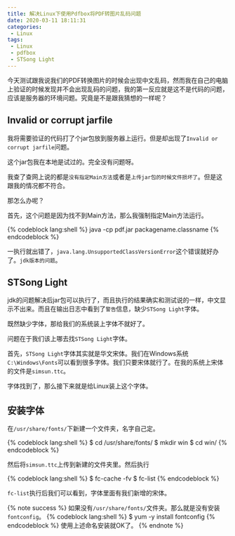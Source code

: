 ```yaml
---
title: 解决Linux下使用Pdfbox将PDF转图片乱码问题
date: 2020-03-11 18:11:31
categories:
 - Linux
tags:
 - Linux
 - pdfbox
 - STSong Light
---
```


今天测试跟我说我们的PDF转换图片的时候会出现中文乱码，然而我在自己的电脑上验证的时候发现并不会出现乱码的问题，我的第一反应就是这不是代码的问题，应该是服务器的环境问题。究竟是不是跟我猜想的一样呢？

<!-- more -->

## Invalid or corrupt jarfile

我将需要验证的代码打了个jar包放到服务器上运行。但是却出现了`Invalid or corrupt jarfile`问题。

这个jar包我在本地是试过的。完全没有问题呀。

我查了查网上说的都是`没有指定Main方法`或者是`上传jar包的时候文件损坏了`。但是这跟我的情况都不符合。

那怎么办呢？

首先，这个问题是因为找不到Main方法，那么我强制指定Main方法运行。

{% codeblock lang:shell %}
java -cp pdf.jar packagename.classname
{% endcodeblock %}

一执行就出错了，`java.lang.UnsupportedClassVersionError`这个错误就好办了。`jdk版本的问题`。

## STSong Light

jdk的问题解决后jar包可以执行了，而且执行的结果确实和测试说的一样，中文显示不出来。而且在输出日志中看到了`警告`信息，缺少`STSong Light`字体。

既然缺少字体，那给我们的系统装上字体不就好了。

问题在于我们该上哪去找`STSong Light`字体。

首先，`STSong Light`字体其实就是华文宋体。我们在Windows系统`C:\Windows\Fonts`可以看到很多字体。我们只要宋体就行了。在我的系统上宋体的文件是`simsun.ttc`。

字体找到了，那么接下来就是给Linux装上这个字体。

## 安装字体

在`/usr/share/fonts/`下新建一个文件夹，名字自己定。

{% codeblock lang:shell %}
$ cd /usr/share/fonts/
$ mkdir win
$ cd win/
{% endcodeblock %}

然后将`simsun.ttc`上传到新建的文件夹里。然后执行

{% codeblock lang:shell %}
$ fc-cache -fv
$ fc-list
{% endcodeblock %}

`fc-list`执行后我们可以看到，字体里面有我们新增的宋体。

{% note success %}
如果没有`/usr/share/fonts/`文件夹。那么就是没有安装`fontconfig`。
{% codeblock lang:shell %}
$ yum -y install fontconfig
{% endcodeblock %}
使用上述命名安装就OK了。
{% endnote %}






